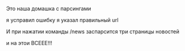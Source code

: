 Это наша домашка с парсингами 

я усправил ошибку я указал правильный url

И при нажатии команды /news заспарсится три страницы новостей

и на этои ВСЕЕЕ!!!